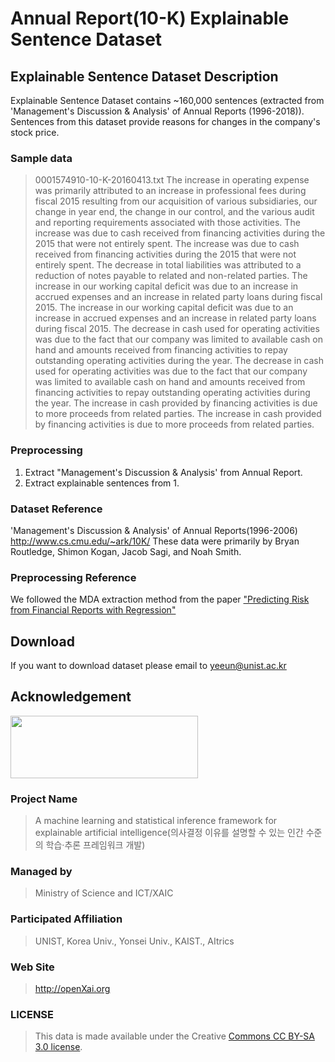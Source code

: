# Annual Report(10-K) Explainable Sentence Dataset

## Explainable Sentence Dataset Description

Explainable Sentence Dataset contains ~160,000 sentences (extracted from 'Management's Discussion & Analysis' of Annual Reports (1996-2018)). Sentences from this dataset provide reasons for changes in the company's stock price.

### Sample data

>0001574910-10-K-20160413.txt
> The increase in operating expense was primarily attributed to an increase in professional fees during fiscal 2015 resulting from our acquisition of various subsidiaries, our change in year end, the change in our control, and the various audit and reporting requirements associated with those activities.
  The increase was due to cash received from financing activities during the 2015 that were not entirely spent.
  The increase was due to cash received from financing activities during the 2015 that were not entirely spent.
  The decrease in total liabilities was attributed to a reduction of notes payable to related and non-related parties.
  The increase in our working capital deficit was due to an increase in accrued expenses and an increase in related party loans during fiscal 2015.
  The increase in our working capital deficit was due to an increase in accrued expenses and an increase in related party loans during fiscal 2015.
  The decrease in cash used for operating activities was due to the fact that our company was limited to available cash on hand and amounts received from financing activities to repay outstanding operating activities during the year.
  The decrease in cash used for operating activities was due to the fact that our company was limited to available cash on hand and amounts received from financing activities to repay outstanding operating activities during the year.
  The increase in cash provided by financing activities is due to more proceeds from related parties.
  The increase in cash provided by financing activities is due to more proceeds from related parties.


### Preprocessing
1. Extract "Management's Discussion & Analysis' from Annual Report.
2. Extract explainable sentences from 1.

### Dataset Reference
'Management's Discussion & Analysis' of Annual Reports(1996-2006) http://www.cs.cmu.edu/~ark/10K/
These data were primarily by Bryan Routledge, Shimon Kogan, Jacob Sagi, and Noah Smith.
 
### Preprocessing Reference
We followed the MDA extraction method from the paper ["Predicting Risk from Financial Reports with Regression"](https://homes.cs.washington.edu/~nasmith/papers/kogan+levin+routledge+sagi+smith.naacl09.pdf)

## Download
If you want to download dataset please email to yeeun@unist.ac.kr

## Acknowledgement

<img src="http://xai.unist.ac.kr/static/img/logos/XAIC_logo.png" width="300" height="100">

### **Project Name**
> A machine learning and statistical inference framework for explainable artificial intelligence(의사결정 이유를 설명할 수 있는 인간 수준의 학습·추론 프레임워크 개발)

### **Managed by**
> Ministry of Science and ICT/XAIC

### **Participated Affiliation**
> UNIST, Korea Univ., Yonsei Univ., KAIST., AItrics

### **Web Site**
> <http://openXai.org>

### LICENSE
> This data is made available under the Creative [Commons CC BY-SA 3.0 license](https://creativecommons.org/licenses/by-sa/3.0/legalcode).
